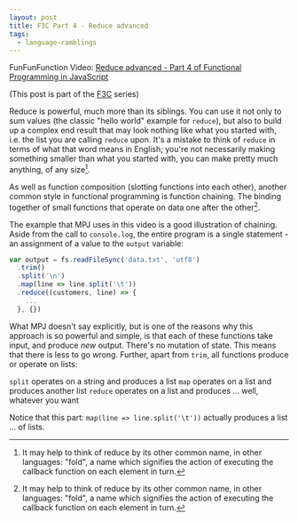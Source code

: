 ```yaml
---
layout: post
title: F3C Part 4 - Reduce advanced
tags:
  - language-ramblings
---
```

FunFunFunction Video: [Reduce advanced - Part 4 of Functional Programming in JavaScript](https://www.youtube.com/watch?v=1DMolJ2FrNY&index=4&list=PL0zVEGEvSaeEd9hlmCXrk5yUyqUag-n84)

(This post is part of the [F3C](/f3c/) series)

Reduce is powerful, much more than its siblings. You can use it not only to sum values (the classic "hello world" example for `reduce`), but also to build up a complex end result that may look nothing like what you started with, i.e. the list you are calling `reduce` upon. It's a mistake to think of `reduce` in terms of what that word means in English; you're not necessarily making something smaller than what you started with, you can make pretty much anything, of any size[^n].

As well as function composition (slotting functions into each other), another common style in functional programming is function chaining. The binding together of small functions that operate on data one after the other[^n].

The example that MPJ uses in this video is a good illustration of chaining. Aside from the call to `console.log`, the entire program is a single statement - an assignment of a value to the `output` variable:

```javascript
var output = fs.readFileSync('data.txt', 'utf8')
  .trim()
  .split('\n')
  .map(line => line.split('\t'))
  .reduce((customers, line) => {
    ...
  }, {})
```

What MPJ doesn't say explicitly, but is one of the reasons why this approach is so powerful and simple, is that each of these functions take input, and produce *new* output. There's no mutation of state. This means that there is less to go wrong. Further, apart from `trim`, all functions produce or operate on lists:

`split` operates on a string and produces a list
`map` operates on a list and produces another list
`reduce` operates on a list and produces ... well, whatever you want

Notice that this part: `map(line => line.split('\t'))` actually produces a list ... of lists. 

[^n]: It may help to think of reduce by its other common name, in other languages: "fold", a name which signifies the action of executing the callback function on each element in turn.

[^n]: This reminds me of the Unix philosophy of small programs doing one thing well, connected and passing data via a series of pipes.

